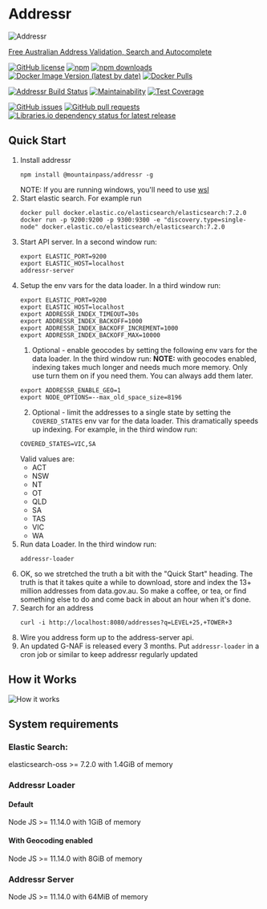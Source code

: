 # Addressr

![Addressr](https://addressr.mountain-pass.com.au/icons/icon-144x144.png 'Addressr')

[Free Australian Address Validation, Search and Autocomplete](https://addressr.mountain-pass.com.au)

[![GitHub license](https://img.shields.io/github/license/mountain-pass/addressr)](https://github.com/mountain-pass/addressr/blob/master/LICENSE) [![npm](https://img.shields.io/npm/v/@mountainpass/addressr)](https://www.npmjs.com/package/@mountainpass/addressr) [![npm downloads](https://img.shields.io/npm/dm/@mountainpass/addressr)](https://www.npmjs.com/package/@mountainpass/addressr) [![Docker Image Version (latest by date)](https://img.shields.io/docker/v/mountainpass/addressr?label=image%20version)](https://hub.docker.com/r/mountainpass/addressr) [![Docker Pulls](https://img.shields.io/docker/pulls/mountainpass/addressr)](https://hub.docker.com/r/mountainpass/addressr)

[![Addressr Build Status](https://circleci.com/gh/mountain-pass/addressr.svg?style=shield)](https://circleci.com/gh/mountain-pass/addressr) [![Maintainability](https://api.codeclimate.com/v1/badges/e5117809cacb7e32eb5c/maintainability)](https://codeclimate.com/github/mountain-pass/addressr/maintainability) [![Test Coverage](https://api.codeclimate.com/v1/badges/e5117809cacb7e32eb5c/test_coverage)](https://codeclimate.com/github/mountain-pass/addressr/test_coverage)

[![GitHub issues](https://img.shields.io/github/issues/mountain-pass/addressr)](https://github.com/mountain-pass/addressr/issues) [![GitHub pull requests](https://img.shields.io/github/issues-pr/mountain-pass/addressr)](https://github.com/mountain-pass/addressr/pulls) [![Libraries.io dependency status for latest release](https://img.shields.io/librariesio/release/npm/@mountainpass/addressr)](https://libraries.io/npm/@mountainpass%2Faddressr)

## Quick Start

1. Install addressr
   ```
   npm install @mountainpass/addressr -g
   ```
   NOTE: If you are running windows, you'll need to use [wsl](https://docs.microsoft.com/en-us/windows/wsl/install-win10)
2. Start elastic search. For example run
   ```
   docker pull docker.elastic.co/elasticsearch/elasticsearch:7.2.0
   docker run -p 9200:9200 -p 9300:9300 -e "discovery.type=single-node" docker.elastic.co/elasticsearch/elasticsearch:7.2.0
   ```
3. Start API server. In a second window run:
   ```
   export ELASTIC_PORT=9200
   export ELASTIC_HOST=localhost
   addressr-server
   ```
4. Setup the env vars for the data loader. In a third window run:
   ```
   export ELASTIC_PORT=9200
   export ELASTIC_HOST=localhost
   export ADDRESSR_INDEX_TIMEOUT=30s
   export ADDRESSR_INDEX_BACKOFF=1000
   export ADDRESSR_INDEX_BACKOFF_INCREMENT=1000
   export ADDRESSR_INDEX_BACKOFF_MAX=10000
   ```
   1. Optional - enable geocodes by setting the following env vars for the data loader. In the third window run:
      **NOTE:** with geocodes enabled, indexing takes much longer and needs much more memory. Only use turn them on if you need them. You can always add them later.
   ```
   export ADDRESSR_ENABLE_GEO=1
   export NODE_OPTIONS=--max_old_space_size=8196
   ```
   2. Optional - limit the addresses to a single state by setting the `COVERED_STATES` env var for the data loader.
      This dramatically speeds up indexing. For example, in the third window run:
   ```
   COVERED_STATES=VIC,SA
   ```
   Valid values are:
   - ACT
   - NSW
   - NT
   - OT
   - QLD
   - SA
   - TAS
   - VIC
   - WA
5. Run data Loader. In the third window run:
   ```
   addressr-loader
   ```
6. OK, so we stretched the truth a bit with the "Quick Start" heading. The truth is that it takes quite a while to download, store and index the 13+ million addresses from data.gov.au. So make a coffee, or tea, or find something else to do and come back in about an hour when it's done.
7. Search for an address
   ```
   curl -i http://localhost:8080/addresses?q=LEVEL+25,+TOWER+3
   ```
8. Wire you address form up to the address-server api.
9. An updated G-NAF is released every 3 months. Put `addressr-loader` in a cron job or similar to keep addressr regularly updated

## How it Works

![How it works](https://addressr.mountain-pass.com.au/static/addressr-43fb89f43718b9b9d05becd4cb045672.svg 'How it works')

## System requirements

### Elastic Search:

elasticsearch-oss >= 7.2.0 with 1.4GiB of memory

### Addressr Loader

#### Default

Node JS >= 11.14.0 with 1GiB of memory

#### With Geocoding enabled

Node JS >= 11.14.0 with 8GiB of memory

### Addressr Server

Node JS >= 11.14.0 with 64MiB of memory
